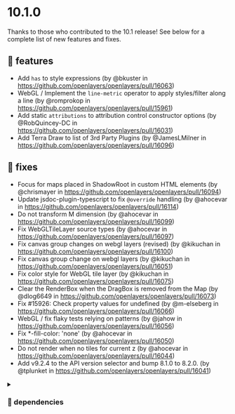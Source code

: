 # 10.1.0

Thanks to those who contributed to the 10.1 release!  See below for a complete list of new features and fixes.

## 🎂 features

 * Add `has` to style expressions (by @bkuster in https://github.com/openlayers/openlayers/pull/16063)
 * WebGL / Implement the `line-metric` operator to apply styles/filter along a line (by @romprokop in https://github.com/openlayers/openlayers/pull/15961)
 * Add static `attributions` to attribution control constructor options (by @RobQuincey-DC in https://github.com/openlayers/openlayers/pull/16031)
 * Add Terra Draw to list of 3rd Party Plugins (by @JamesLMilner in https://github.com/openlayers/openlayers/pull/16096)

## 🐜 fixes

 * Focus for maps placed in ShadowRoot in custom HTML elements (by @chrismayer in https://github.com/openlayers/openlayers/pull/16094)
 * Update jsdoc-plugin-typescript to fix `@override` handling (by @ahocevar in https://github.com/openlayers/openlayers/pull/16114)
 * Do not transform M dimension (by @ahocevar in https://github.com/openlayers/openlayers/pull/16099)
 * Fix WebGLTileLayer source types (by @ahocevar in https://github.com/openlayers/openlayers/pull/16097)
 * Fix canvas group changes on webgl layers (revised) (by @kikuchan in https://github.com/openlayers/openlayers/pull/16100)
 * Fix canvas group change on webgl layers (by @kikuchan in https://github.com/openlayers/openlayers/pull/16051)
 * Fix color style for WebGL tile layer (by @kikuchan in https://github.com/openlayers/openlayers/pull/16075)
 * Clear the RenderBox when the DragBox is removed from the Map (by @dlog6649 in https://github.com/openlayers/openlayers/pull/16073)
 * Fix #15926: Check property values for undefined (by @m-elseberg in https://github.com/openlayers/openlayers/pull/16066)
 * WebGL / fix flaky tests relying on patterns (by @jahow in https://github.com/openlayers/openlayers/pull/16056)
 * Fix *-fill-color: 'none' (by @ahocevar in https://github.com/openlayers/openlayers/pull/16050)
 * Do not render when no tiles for current z (by @ahocevar in https://github.com/openlayers/openlayers/pull/16044)
 * Add v9.2.4 to the API version selector and bump 8.1.0 to 8.2.0. (by @tplunket in https://github.com/openlayers/openlayers/pull/16041)

<details>
  <summary><h3> 🚬 dependencies</h3></summary>

 * Add `@types/rbush` as dependency (by @MoonE in https://github.com/openlayers/openlayers/pull/16085)
 * Bump proj4 from 2.11.0 to 2.12.0 (by @openlayers in https://github.com/openlayers/openlayers/pull/16107)
 * Bump rollup from 4.20.0 to 4.21.0 (by @openlayers in https://github.com/openlayers/openlayers/pull/16106)
 * Bump @typescript-eslint/parser from 8.0.1 to 8.1.0 (by @openlayers in https://github.com/openlayers/openlayers/pull/16105)
 * Bump ol-mapbox-style from 12.3.4 to 12.3.5 (by @openlayers in https://github.com/openlayers/openlayers/pull/16104)
 * Bump puppeteer from 23.0.2 to 23.1.0 (by @openlayers in https://github.com/openlayers/openlayers/pull/16103)
 * Bump @octokit/rest from 21.0.1 to 21.0.2 (by @openlayers in https://github.com/openlayers/openlayers/pull/16102)
 * Bump marked from 13.0.3 to 14.0.0 (by @openlayers in https://github.com/openlayers/openlayers/pull/16080)
 * Bump rollup-plugin-external-globals from 0.11.0 to 0.12.0 (by @openlayers in https://github.com/openlayers/openlayers/pull/16079)
 * Bump mocha from 10.7.0 to 10.7.3 (by @openlayers in https://github.com/openlayers/openlayers/pull/16077)
 * Bump puppeteer from 22.15.0 to 23.0.2 (by @openlayers in https://github.com/openlayers/openlayers/pull/16078)
 * Bump @typescript-eslint/parser from 8.0.0 to 8.0.1 (by @openlayers in https://github.com/openlayers/openlayers/pull/16081)
 * Bump @typescript-eslint/parser from 7.17.0 to 8.0.0 (by @openlayers in https://github.com/openlayers/openlayers/pull/16062)
 * Bump karma from 6.4.3 to 6.4.4 (by @openlayers in https://github.com/openlayers/openlayers/pull/16060)
 * Bump puppeteer from 22.14.0 to 22.15.0 (by @openlayers in https://github.com/openlayers/openlayers/pull/16061)
 * Bump rollup from 4.19.2 to 4.20.0 (by @openlayers in https://github.com/openlayers/openlayers/pull/16059)
 * Bump rollup from 4.19.1 to 4.19.2 (by @openlayers in https://github.com/openlayers/openlayers/pull/16052)
 * Bump typescript from 5.5.3 to 5.5.4 (by @openlayers in https://github.com/openlayers/openlayers/pull/16036)
 * Bump @typescript-eslint/parser from 7.16.1 to 7.17.0 (by @openlayers in https://github.com/openlayers/openlayers/pull/16035)
 * Bump rollup from 4.19.0 to 4.19.1 (by @openlayers in https://github.com/openlayers/openlayers/pull/16034)
 * Bump puppeteer from 22.13.1 to 22.14.0 (by @openlayers in https://github.com/openlayers/openlayers/pull/16033)
 * Bump marked from 13.0.2 to 13.0.3 (by @openlayers in https://github.com/openlayers/openlayers/pull/16032)


</details>
